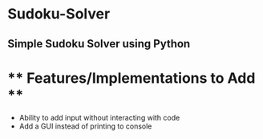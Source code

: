 # Sudoku-Solver
Simple Sudoku Solver using Python
---
# ** Features/Implementations to Add **

- Ability to add input without interacting with code
- Add a GUI instead of printing to console
